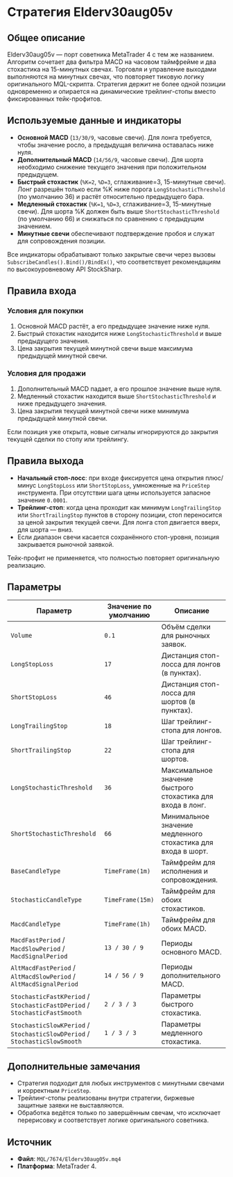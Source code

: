 # Стратегия Elderv30aug05v

## Общее описание
Elderv30aug05v — порт советника MetaTrader 4 с тем же названием. Алгоритм сочетает два фильтра MACD на часовом таймфрейме и два стохастика на 15-минутных свечах. Торговля и управление выходами выполняются на минутных свечах, что повторяет тиковую логику оригинального MQL-скрипта. Стратегия держит не более одной позиции одновременно и опирается на динамические трейлинг-стопы вместо фиксированных тейк-профитов.

## Используемые данные и индикаторы
- **Основной MACD** (`13/30/9`, часовые свечи). Для лонга требуется, чтобы значение росло, а предыдущая величина оставалась ниже нуля.
- **Дополнительный MACD** (`14/56/9`, часовые свечи). Для шорта необходимо снижение текущего значения при положительном предыдущем.
- **Быстрый стохастик** (`%K=2`, `%D=3`, сглаживание=3, 15-минутные свечи). Лонг разрешён только если %K ниже порога `LongStochasticThreshold` (по умолчанию 36) и растёт относительно предыдущего бара.
- **Медленный стохастик** (`%K=1`, `%D=3`, сглаживание=3, 15-минутные свечи). Для шорта %K должен быть выше `ShortStochasticThreshold` (по умолчанию 66) и снижаться по сравнению с предыдущим значением.
- **Минутные свечи** обеспечивают подтверждение пробоя и служат для сопровождения позиции.

Все индикаторы обрабатывают только закрытые свечи через вызовы `SubscribeCandles().Bind()/BindEx()`, что соответствует рекомендациям по высокоуровневому API StockSharp.

## Правила входа
### Условия для покупки
1. Основной MACD растёт, а его предыдущее значение ниже нуля.
2. Быстрый стохастик находится ниже `LongStochasticThreshold` и выше предыдущего значения.
3. Цена закрытия текущей минутной свечи выше максимума предыдущей минутной свечи.

### Условия для продажи
1. Дополнительный MACD падает, а его прошлое значение выше нуля.
2. Медленный стохастик находится выше `ShortStochasticThreshold` и ниже предыдущего значения.
3. Цена закрытия текущей минутной свечи ниже минимума предыдущей минутной свечи.

Если позиция уже открыта, новые сигналы игнорируются до закрытия текущей сделки по стопу или трейлингу.

## Правила выхода
- **Начальный стоп-лосс**: при входе фиксируется цена открытия плюс/минус `LongStopLoss` или `ShortStopLoss`, умноженные на `PriceStep` инструмента. При отсутствии шага цены используется запасное значение `0.0001`.
- **Трейлинг-стоп**: когда цена проходит как минимум `LongTrailingStop` или `ShortTrailingStop` пунктов в сторону позиции, стоп переносится за ценой закрытия текущей свечи. Для лонга стоп двигается вверх, для шорта — вниз.
- Если диапазон свечи касается сохранённого стоп-уровня, позиция закрывается рыночной заявкой.

Тейк-профит не применяется, что полностью повторяет оригинальную реализацию.

## Параметры
| Параметр | Значение по умолчанию | Описание |
| --- | --- | --- |
| `Volume` | `0.1` | Объём сделки для рыночных заявок. |
| `LongStopLoss` | `17` | Дистанция стоп-лосса для лонгов (в пунктах). |
| `ShortStopLoss` | `46` | Дистанция стоп-лосса для шортов (в пунктах). |
| `LongTrailingStop` | `18` | Шаг трейлинг-стопа для лонгов. |
| `ShortTrailingStop` | `22` | Шаг трейлинг-стопа для шортов. |
| `LongStochasticThreshold` | `36` | Максимальное значение быстрого стохастика для входа в лонг. |
| `ShortStochasticThreshold` | `66` | Минимальное значение медленного стохастика для входа в шорт. |
| `BaseCandleType` | `TimeFrame(1m)` | Таймфрейм для исполнения и сопровождения. |
| `StochasticCandleType` | `TimeFrame(15m)` | Таймфрейм для обоих стохастиков. |
| `MacdCandleType` | `TimeFrame(1h)` | Таймфрейм для обоих MACD. |
| `MacdFastPeriod` / `MacdSlowPeriod` / `MacdSignalPeriod` | `13 / 30 / 9` | Периоды основного MACD. |
| `AltMacdFastPeriod` / `AltMacdSlowPeriod` / `AltMacdSignalPeriod` | `14 / 56 / 9` | Периоды дополнительного MACD. |
| `StochasticFastKPeriod` / `StochasticFastDPeriod` / `StochasticFastSmooth` | `2 / 3 / 3` | Параметры быстрого стохастика. |
| `StochasticSlowKPeriod` / `StochasticSlowDPeriod` / `StochasticSlowSmooth` | `1 / 3 / 3` | Параметры медленного стохастика. |

## Дополнительные замечания
- Стратегия подходит для любых инструментов с минутными свечами и корректным `PriceStep`.
- Трейлинг-стопы реализованы внутри стратегии, биржевые защитные заявки не выставляются.
- Обработка ведётся только по завершённым свечам, что исключает перерисовку и соответствует логике оригинального советника.

## Источник
- **Файл**: `MQL/7674/Elderv30aug05v.mq4`
- **Платформа**: MetaTrader 4.
